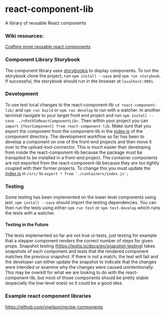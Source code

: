 # react-component-lib
A library of reusable React components

### Wiki resources:
[Crafting more reusable react components](https://github.com/asascience/react-component-lib/wiki/Crafting-more-reusable-react-components)

### Component Library Storybook

The component library uses [storybookjs](https://github.com/storybooks/storybook) to display components. To run the storybook clone the project, run `npm install --save` and `npm run storybook`. If successful, the storybook should run in the browser at `localhost:9001`.

### Development
To use test local changes to the react-component-lib `cd react-component-lib/` and `npm run build` or `npm run develop` to run with a watcher. In another terminal navigate to your target front end project and run `npm install --save ../<PathToReactComponentLib>`. Then within your project you can `import {YourComponent} from react-component-lib`. Make sure that you export the component from the component-lib in the [index.js](src/components/index.js) of the component directory.
The development workflow so far has been to develop a component on one of the front-end projects and then move it over to the upload-tool-connector. This is much easier than developing from inside the react-component-lib because the package must be transpiled to be installed in a front-end project. The container components are not exported from the react-component-lib because they are too tightly coupled with their former projects. To change this you must update the [index.js](src/index.js) in `/src/` to `export * from './containers/index.js';`
### Testing
Some testing has been implemented on the lower level components using jest. `npm install --save` should import the testing dependencies. You can then run the tests using either `npm run test` or `npm test-develop` which runs the tests with a watcher.
#### Testing in the Future
The tests implemented so far are not true ui-tests, just testing for example that a stepper component renders the correct number of steps for given props. Snapshot testing (https://jestjs.io/docs/en/snapshot-testing) takes snapshots of each component and tests that the rendered component matches the previous snapshot. If there is not a match, the test will fail and the developer can either update the snapshot to indicate that the changes were intended or examine why the changes were caused unintentionally. This may be overkill for what we are looking to do with the react-component-lib, but most of those components should be pretty stable (especially the low-level ones) so it could be a good idea.


### Example react component libraries
https://github.com/vjwilson/recipe-components
